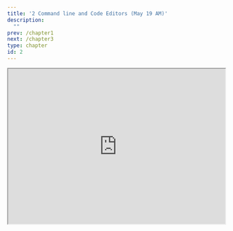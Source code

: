 ```yaml
---
title: '2 Command line and Code Editors (May 19 AM)'
description:
  ""
prev: /chapter1
next: /chapter3
type: chapter
id: 2
---
```


<exercise id="1" title="Introduction" type="slides">

<slides source="chapter2_slides">
</slides>

</exercise>

<exercise id="2" title="Terminus">


<iframe width="100%" height="360px" src="https://web.mit.edu/mprat/Public/web/Terminus/Web/main.html"></iframe>

</exercise>

<exercise id="3" title="Code Editors" type="slides">

<slides source="chapter2_editors">
</slides>

</exercise>
